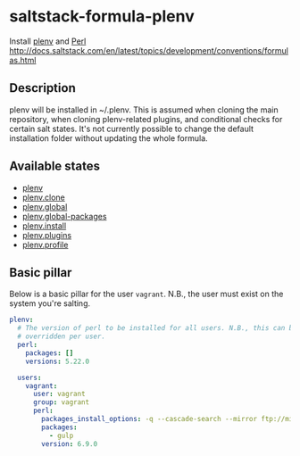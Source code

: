 # saltstack-formula-plenv
Install [plenv](https://github.com/tokuhirom/plenv) and [Perl](http://perldoc.perl.org/)
http://docs.saltstack.com/en/latest/topics/development/conventions/formulas.html

## Description
plenv will be installed in ~/.plenv. This is assumed when cloning the main
repository, when cloning plenv-related plugins, and conditional checks for
certain salt states. It's not currently possible to change the default
installation folder without updating the whole formula.

## Available states

  - [plenv](#plenv)
  - [plenv.clone](#plenv.clone)
  - [plenv.global](#plenv.global)
  - [plenv.global-packages](#plenv.global-packages)
  - [plenv.install](#plenv.install)
  - [plenv.plugins](#plenv.plugins)
  - [plenv.profile](#plenv.profile)

## Basic pillar
Below is a basic pillar for the user `vagrant`. N.B., the user must exist on the
system you're salting.

```yaml
plenv:
  # The version of perl to be installed for all users. N.B., this can be
  # overridden per user.
  perl:
    packages: []
    versions: 5.22.0

  users:
    vagrant:
      user: vagrant
      group: vagrant
      perl:
        packages_install_options: -q --cascade-search --mirror ftp://mirror.bytemark.co.uk/CPAN/ --mirror http://cpan.org
        packages:
          - gulp
        version: 6.9.0
```
